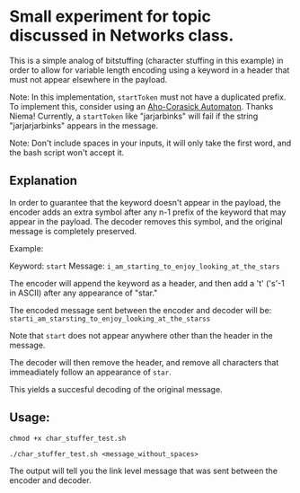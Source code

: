 # Small experiment for topic discussed in Networks class.

This is a simple analog of bitstuffing (character stuffing in this example) in order to allow for variable length encoding using a keyword in a header that must not appear elsewhere in the payload.

Note: In this implementation, `startToken` must not have a duplicated prefix. To implement this, consider using an [Aho-Corasick Automaton](https://en.wikipedia.org/wiki/Aho%E2%80%93Corasick_algorithm). Thanks Niema! Currently, a `startToken` like "jarjarbinks" will fail if the string "jarjarjarbinks" appears in the message.

Note: Don't include spaces in your inputs, it will only take the first word, and the bash script won't accept it.

## Explanation

In order to guarantee that the keyword doesn't appear in the payload, the encoder adds an extra symbol after any n-1 prefix of the keyword that may appear in the payload. The decoder removes this symbol, and the original message is completely preserved. 

Example:

Keyword: `start`
Message: `i_am_starting_to_enjoy_looking_at_the_stars`

The encoder will append the keyword as a header, and then add a 't' ('s'-1 in ASCII) after any appearance of "star."

The encoded message sent between the encoder and decoder will be:
`starti_am_starsting_to_enjoy_looking_at_the_starss`

Note that `start` does not appear anywhere other than the header in the message.

The decoder will then remove the header, and remove all characters that immeadiately follow an appearance of `star`.

This yields a succesful decoding of the original message.

## Usage: 
```
chmod +x char_stuffer_test.sh
```
```
./char_stuffer_test.sh <message_without_spaces>
```
The output will tell you the link level message that was sent between the encoder and decoder.
